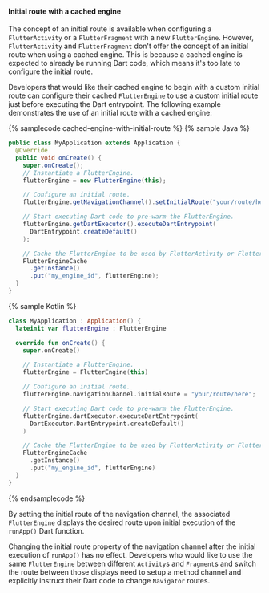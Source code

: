 #### Initial route with a cached engine

The concept of an initial route is available when configuring a 
`FlutterActivity` or a `FlutterFragment` with a new `FlutterEngine`. However,
`FlutterActivity` and `FlutterFragment` don't offer the concept of an initial
route when using a cached engine. This is because a cached engine is expected
to already be running Dart code, which means it's too late to configure the
initial route.

Developers that would like their cached engine to begin with a custom
initial route can configure their cached `FlutterEngine` to use a custom initial
route just before executing the Dart entrypoint. The following example
demonstrates the use of an initial route with a cached engine:

{% samplecode cached-engine-with-initial-route %}
{% sample Java %}
<?code-excerpt "MyApplication.java" title?>
```java
public class MyApplication extends Application {
  @Override
  public void onCreate() {
    super.onCreate();
    // Instantiate a FlutterEngine.
    flutterEngine = new FlutterEngine(this);

    // Configure an initial route.
    flutterEngine.getNavigationChannel().setInitialRoute("your/route/here");

    // Start executing Dart code to pre-warm the FlutterEngine.
    flutterEngine.getDartExecutor().executeDartEntrypoint(
      DartEntrypoint.createDefault()
    );

    // Cache the FlutterEngine to be used by FlutterActivity or FlutterFragment.
    FlutterEngineCache
      .getInstance()
      .put("my_engine_id", flutterEngine);
  }
}
```
{% sample Kotlin %}
<?code-excerpt "MyApplication.kt" title?>
```kotlin
class MyApplication : Application() {
  lateinit var flutterEngine : FlutterEngine

  override fun onCreate() {
    super.onCreate()

    // Instantiate a FlutterEngine.
    flutterEngine = FlutterEngine(this)

    // Configure an initial route.
    flutterEngine.navigationChannel.initialRoute = "your/route/here";

    // Start executing Dart code to pre-warm the FlutterEngine.
    flutterEngine.dartExecutor.executeDartEntrypoint(
      DartExecutor.DartEntrypoint.createDefault()
    )

    // Cache the FlutterEngine to be used by FlutterActivity or FlutterFragment.
    FlutterEngineCache
      .getInstance()
      .put("my_engine_id", flutterEngine)
  }
}
```
{% endsamplecode %}

By setting the initial route of the navigation channel, the associated
`FlutterEngine` displays the desired route upon initial execution of the
`runApp()` Dart function.

Changing the initial route property of the navigation channel after the initial
execution of `runApp()` has no effect. Developers who would like to use
the same `FlutterEngine` between different `Activity`s and `Fragment`s and
switch the route between those displays need to setup a method channel and
explicitly instruct their Dart code to change `Navigator` routes.

